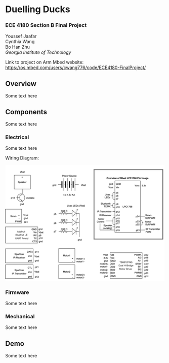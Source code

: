 # Duelling Ducks

### ECE 4180 Section B Final Project
Youssef Jaafar  
Cynthia Wang  
Bo Han Zhu  
_Georgia Institute of Technology_

Link to project on Arm Mbed website: https://os.mbed.com/users/cwang776/code/ECE4180-FinalProject/

## Overview
Some text here

## Components
Some text here

### Electrical
Some text here

Wiring Diagram:

![schematic](Photos/schematic.png)

### Firmware
Some text here
### Mechanical
Some text here

## Demo
Some text here

